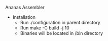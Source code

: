 Ananas Assembler 

- Installation
  - Run ./configuration in parent directory
  - Run make -C build -j 10
  - Binaries will be located in /bin directory
